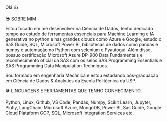 Olá 👍

😎 SOBRE MIM

Estou focado em me desenvolver na Ciência de Dados, tenho dedicado tempo ao estudo de ferramentas essenciais para Machine Learning e IA generativa no python e nas grandes clouds como Azure e Google, estudo o SaS Guide, SQL, Microsoft Power BI, bibliotecas de dados como pandas e numpy e automação no Python com selenium e Pyautogui. Além disso, possuo certificação Microsoft Azure DP-900 Data Fundamentals e reconhecimento oficial da SAS com os selos SAS Programming Essentials e SAS Programming Data Manipulation Techniques.

Sou formado em engenharia Mecânica e estou estudando pós-graduação em Ciência de Dados & Analytics da Escola Politécnica da USP.

🛠 LINGUAGENS E FERRAMENTAS QUE TENHO CONHECIMENTO.

Python, Linux, Github, VS Code, Pandas, Numpy, Scikit Learn, Jupyter, Plotly, LangChain, Microsoft Azure, MongoDB, Power BI, Sas Guide, Google Cloud Plataform GCP, SQL, Microsoft Integration Services etc.
